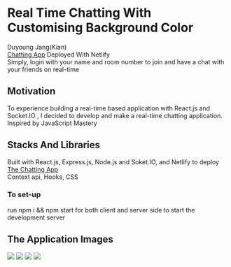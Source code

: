 # Real Time Chatting With Customising Background Color
Duyoung Jang(Kian)</br>
[Chatting App](https://youthful-hermann-322802.netlify.com) Deployed With Netlify</br>
Simply, login with your name and room number to join and have a chat with your friends on real-time

## Motivation
<p> To experience building a real-time based application with React.js and Socket.IO , I decided to develop and make a real-time chatting application. Inspired by JavaScript Mastery</p>

## Stacks And Libraries
Built with React.js, Express.js, Node.js and Soket.IO, and Netlify to deploy [The Chatting App](https://youthful-hermann-322802.netlify.com) </br>
Context api, Hooks, CSS
### To set-up
run npm i && npm start for both client and server side to start the development server

## The Application Images
<img src="https://user-images.githubusercontent.com/54985943/113588523-3a607880-966b-11eb-8149-645e8cd652aa.png" />
<img src="https://user-images.githubusercontent.com/54985943/113584572-05055c00-9666-11eb-8eda-33f637cc7aa4.png" />
<img src="https://user-images.githubusercontent.com/54985943/113584565-03d42f00-9666-11eb-800a-44ccf39942de.png" />
<img src="https://user-images.githubusercontent.com/54985943/113584575-059df280-9666-11eb-828a-33a1c2a2bd5d.png" />

